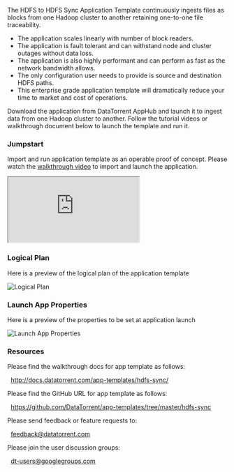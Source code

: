 The HDFS to HDFS Sync Application Template continuously ingests files as blocks from one Hadoop cluster to another retaining one-to-one file traceability.
- The application scales linearly with number of block readers.
- The application is fault tolerant and can withstand node and cluster outages without data loss.
- The application is also highly performant and can perform as fast as the network bandwidth allows.
- The only configuration user needs to provide is source and destination HDFS paths.
- This enterprise grade application template will dramatically reduce your time to market and cost of operations.

Download the application from DataTorrent AppHub and launch it to ingest data from one Hadoop cluster to another. Follow the tutorial videos or walkthrough document below to launch the template and run it.

### Jumpstart
Import and run application template as an operable proof of concept. Please watch the [walkthrough video](https://www.youtube.com/watch?v=KWcEvyNtyLI) to import and launch the application.

<iframe src="https://www.youtube.com/embed/KWcEvyNtyLI?enablejsapi=1" allowfullscreen="allowfullscreen" class="video" id="basicVideo" ga-track="basicVideo"></iframe>

### Logical Plan

Here is a preview of the logical plan of the application template

![Logical Plan](http://datatorrent.com/wp-content/uploads/2016/11/HDFS_DAG.png)

### Launch App Properties

Here is a preview of the properties to be set at application launch

![Launch App Properties](http://datatorrent.com/wp-content/uploads/2016/11/HDFS_properties.png)

### Resources

Please find the walkthrough docs for app template as follows:

&nbsp; <a href="http://docs.datatorrent.com/app-templates/hdfs-sync/"  class="docs" id="docs" ga-track="docs" target="_blank">http://docs.datatorrent.com/app-templates/hdfs-sync/</a>

Please find the GitHub URL for app template as follows:

&nbsp; <a href="https://github.com/DataTorrent/app-templates/tree/master/hdfs-sync"  class="github" id="github" ga-track="github" target="_blank">https://github.com/DataTorrent/app-templates/tree/master/hdfs-sync</a>

Please send feedback or feature requests to:

&nbsp; <a href="mailto:feedback@datatorrent.com"  class="feedback" id="feedback" ga-track="feedback">feedback@datatorrent.com</a>

Please join the user discussion groups:

&nbsp; <a href="mailto:dt-users@googlegroups.com"  class="maillist" id="maillist" ga-track="maillist">dt-users@googlegroups.com</a>
